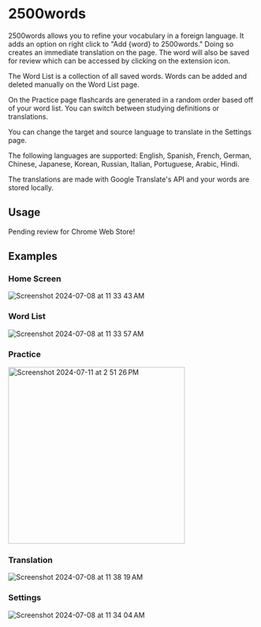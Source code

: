 # 2500words
2500words allows you to refine your vocabulary in a foreign language. It adds an option on right click to "Add {word} to 2500words." Doing so creates an immediate translation on the page. The word will also be saved for review which can be accessed by clicking on the extension icon.  

The Word List is a collection of all saved words. Words can be added and deleted manually on the Word List page. 

On the Practice page flashcards are generated in a random order based off of your word list. You can switch between studying definitions or translations.

You can change the target and source language to translate in the Settings page.

The following languages are supported: English, Spanish, French, German, Chinese, Japanese, Korean, Russian, Italian, Portuguese, Arabic, Hindi.

The translations are made with Google Translate's API and your words are stored locally.

## Usage
Pending review for Chrome Web Store!

## Examples
### Home Screen
![Screenshot 2024-07-08 at 11 33 43 AM](https://github.com/MagnetMan103/2500words/assets/137188079/676b54cc-b4d7-4844-a088-eca8c0d11095)
### Word List
![Screenshot 2024-07-08 at 11 33 57 AM](https://github.com/MagnetMan103/2500words/assets/137188079/bb64b61b-8e07-44dd-b266-2a8e5ee9838c)
### Practice
<img width="358" alt="Screenshot 2024-07-11 at 2 51 26 PM" src="https://github.com/MagnetMan103/2500words/assets/137188079/ebf5844c-fdc5-42d5-99a4-1858750e3f0d">

### Translation
![Screenshot 2024-07-08 at 11 38 19 AM](https://github.com/MagnetMan103/2500words/assets/137188079/445700db-d71b-443b-818b-3c9f2426db44)
### Settings
![Screenshot 2024-07-08 at 11 34 04 AM](https://github.com/MagnetMan103/2500words/assets/137188079/0b9de628-da95-44be-867d-962bdf13d9d0)

